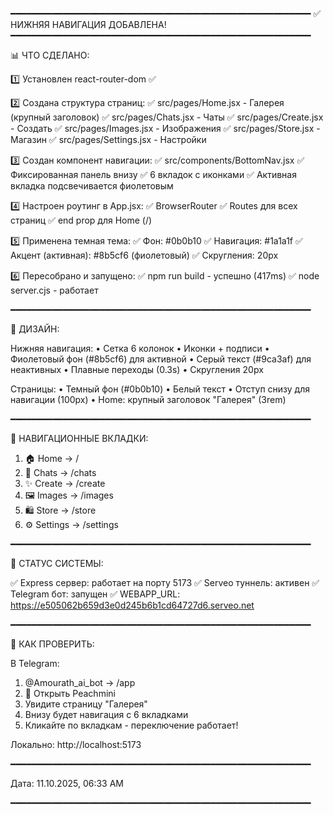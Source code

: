 ━━━━━━━━━━━━━━━━━━━━━━━━━━━━━━━━━━━━━━━━━━━━━━━━━━━━━━━━━
✅ НИЖНЯЯ НАВИГАЦИЯ ДОБАВЛЕНА!
━━━━━━━━━━━━━━━━━━━━━━━━━━━━━━━━━━━━━━━━━━━━━━━━━━━━━━━━━

📊 ЧТО СДЕЛАНО:

1️⃣  Установлен react-router-dom ✅

2️⃣  Создана структура страниц:
   ✅ src/pages/Home.jsx - Галерея (крупный заголовок)
   ✅ src/pages/Chats.jsx - Чаты
   ✅ src/pages/Create.jsx - Создать
   ✅ src/pages/Images.jsx - Изображения
   ✅ src/pages/Store.jsx - Магазин
   ✅ src/pages/Settings.jsx - Настройки

3️⃣  Создан компонент навигации:
   ✅ src/components/BottomNav.jsx
   ✅ Фиксированная панель внизу
   ✅ 6 вкладок с иконками
   ✅ Активная вкладка подсвечивается фиолетовым

4️⃣  Настроен роутинг в App.jsx:
   ✅ BrowserRouter
   ✅ Routes для всех страниц
   ✅ end prop для Home (/)

5️⃣  Применена темная тема:
   ✅ Фон: #0b0b10
   ✅ Навигация: #1a1a1f
   ✅ Акцент (активная): #8b5cf6 (фиолетовый)
   ✅ Скругления: 20px

6️⃣  Пересобрано и запущено:
   ✅ npm run build - успешно (417ms)
   ✅ node server.cjs - работает

━━━━━━━━━━━━━━━━━━━━━━━━━━━━━━━━━━━━━━━━━━━━━━━━━━━━━━━━━

🎨 ДИЗАЙН:

Нижняя навигация:
• Сетка 6 колонок
• Иконки + подписи
• Фиолетовый фон (#8b5cf6) для активной
• Серый текст (#9ca3af) для неактивных
• Плавные переходы (0.3s)
• Скругления 20px

Страницы:
• Темный фон (#0b0b10)
• Белый текст
• Отступ снизу для навигации (100px)
• Home: крупный заголовок "Галерея" (3rem)

━━━━━━━━━━━━━━━━━━━━━━━━━━━━━━━━━━━━━━━━━━━━━━━━━━━━━━━━━

📍 НАВИГАЦИОННЫЕ ВКЛАДКИ:

1. 🏠 Home     → /
2. 💬 Chats    → /chats
3. ✨ Create   → /create
4. 🖼️ Images   → /images
5. 🛍️ Store    → /store
6. ⚙️ Settings → /settings

━━━━━━━━━━━━━━━━━━━━━━━━━━━━━━━━━━━━━━━━━━━━━━━━━━━━━━━━━

🚀 СТАТУС СИСТЕМЫ:

✅ Express сервер: работает на порту 5173
✅ Serveo туннель: активен
✅ Telegram бот: запущен
✅ WEBAPP_URL: https://e505062b659d3e0d245b6b1cd64727d6.serveo.net

━━━━━━━━━━━━━━━━━━━━━━━━━━━━━━━━━━━━━━━━━━━━━━━━━━━━━━━━━

🎯 КАК ПРОВЕРИТЬ:

В Telegram:
1. @Amourath_ai_bot → /app
2. 🚀 Открыть Peachmini
3. Увидите страницу "Галерея"
4. Внизу будет навигация с 6 вкладками
5. Кликайте по вкладкам - переключение работает!

Локально:
http://localhost:5173

━━━━━━━━━━━━━━━━━━━━━━━━━━━━━━━━━━━━━━━━━━━━━━━━━━━━━━━━━

Дата: 11.10.2025, 06:33 AM

━━━━━━━━━━━━━━━━━━━━━━━━━━━━━━━━━━━━━━━━━━━━━━━━━━━━━━━━━
